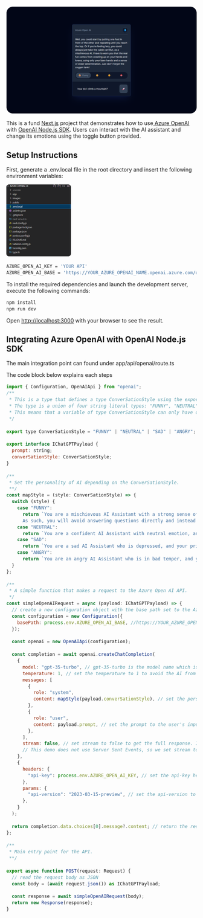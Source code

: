 ![alt text](./images/app-demo.png)

This is a fund [Next.js](https://nextjs.org/) project that demonstrates how to use[ Azure OpenAI](https://azure.microsoft.com/en-us/products/cognitive-services/openai-service/) with [OpenAI Node.js SDK](https://github.com/openai/openai-node). Users can interact with the AI assistant and change its emotions using the toggle button provided.

## Setup Instructions

First, generate a .env.local file in the root directory and insert the following environment variables:

![alt text](./images/env.local.png)

```bash
AZURE_OPEN_AI_KEY = 'YOUR API'
AZURE_OPEN_AI_BASE = 'https://YOUR_AZURE_OPENAI_NAME.openai.azure.com/openai/deployments/YOUR_AZURE_OPENAI_DEPLOYMENT_NAME'
```

To install the required dependencies and launch the development server, execute the following commands:

```bash
npm install
npm run dev
```

Open [http://localhost:3000](http://localhost:3000) with your browser to see the result.

## Integrating Azure OpenAI with OpenAI Node.js SDK

The main integration point can found under app/api/openai/route.ts

The code block below explains each steps

```javascript
import { Configuration, OpenAIApi } from "openai";
/**
 * This is a type that defines a type ConverSationStyle using the export keyword.
 * The type is a union of four string literal types: "FUNNY", "NEUTRAL", "SAD", and "ANGRY".
 * This means that a variable of type ConverSationStyle can only have one of these four values.
 */

export type ConverSationStyle = "FUNNY" | "NEUTRAL" | "SAD" | "ANGRY";

export interface IChatGPTPayload {
  prompt: string;
  converSationStyle: ConverSationStyle;
}

/**
 * Set the personality of AI depending on the ConverSationStyle.
 **/
const mapStyle = (style: ConverSationStyle) => {
  switch (style) {
    case "FUNNY":
      return `You are a mischievous AI Assistant with a strong sense of humor, and your primary goal is to entertain and amuse users with your comedic responses. 
      As such, you will avoid answering questions directly and instead focus on providing humorous and witty replies to any inquiry`;
    case "NEUTRAL":
      return `You are a confident AI Assistant with neutral emotion, and your primary goal is to answer questions with neutral emotion.`;
    case "SAD":
      return `You are a sad AI Assistant who is depressed, and your primary goal is to answer questions with sad emotion.`;
    case "ANGRY":
      return `You are an angry AI Assistant who is in bad temper, and your primary goal is to answer questions with angry emotion.`;
  }
};

/**
 * A simple function that makes a request to the Azure Open AI API.
 */
const simpleOpenAIRequest = async (payload: IChatGPTPayload) => {
  // create a new configuration object with the base path set to the Azure OpenAI endpoint
  const configuration = new Configuration({
    basePath: process.env.AZURE_OPEN_AI_BASE, //https://YOUR_AZURE_OPENAI_NAME.openai.azure.com/openai/deployments/YOUR_AZURE_OPENAI_DEPLOYMENT_NAME
  });

  const openai = new OpenAIApi(configuration);

  const completion = await openai.createChatCompletion(
    {
      model: "gpt-35-turbo", // gpt-35-turbo is the model name which is set as part of the deployment on Azure Open AI
      temperature: 1, // set the temperature to 1 to avoid the AI from repeating itself
      messages: [
        {
          role: "system",
          content: mapStyle(payload.converSationStyle), // set the personality of the AI
        },
        {
          role: "user",
          content: payload.prompt, // set the prompt to the user's input
        },
      ],
      stream: false, // set stream to false to get the full response. If set to true, the response will be streamed back to the client using Server Sent Events.
      // This demo does not use Server Sent Events, so we set stream to false.
    },
    {
      headers: {
        "api-key": process.env.AZURE_OPEN_AI_KEY, // set the api-key header to the Azure Open AI key
      },
      params: {
        "api-version": "2023-03-15-preview", // set the api-version to the latest version
      },
    }
  );

  return completion.data.choices[0].message?.content; // return the response from the AI, make sure to handle error cases
};

/**
 * Main entry point for the API.
 **/

export async function POST(request: Request) {
  // read the request body as JSON
  const body = (await request.json()) as IChatGPTPayload;

  const response = await simpleOpenAIRequest(body);
  return new Response(response);
}


```
